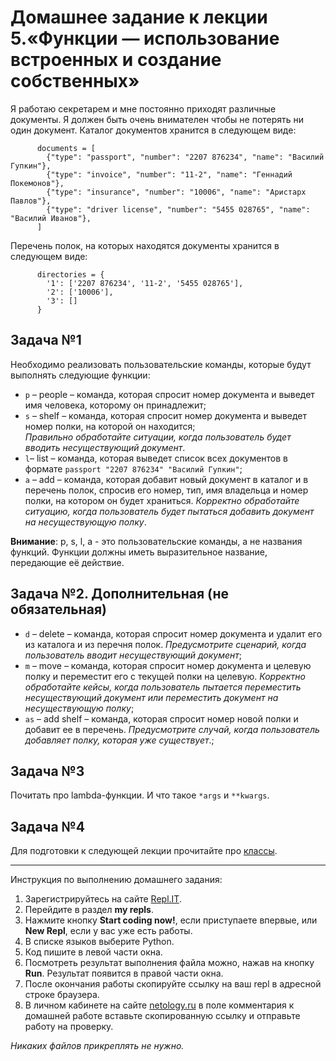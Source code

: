 # Домашнее задание к лекции 5.«Функции — использование встроенных и создание собственных»

Я работаю секретарем и мне постоянно приходят различные документы. Я должен быть очень внимателен чтобы не потерять ни один документ. Каталог документов хранится в следующем виде:

```
      documents = [
        {"type": "passport", "number": "2207 876234", "name": "Василий Гупкин"},
        {"type": "invoice", "number": "11-2", "name": "Геннадий Покемонов"},
        {"type": "insurance", "number": "10006", "name": "Аристарх Павлов"},
        {"type": "driver license", "number": "5455 028765", "name": "Василий Иванов"},
      ]
```    
Перечень полок, на которых находятся документы хранится в следующем виде:

```
      directories = {
        '1': ['2207 876234', '11-2', '5455 028765'],
        '2': ['10006'],
        '3': []
      }
```

## Задача №1
Необходимо реализовать пользовательские команды, которые будут выполнять следующие функции:

* `p` – people – команда, которая спросит номер документа и выведет имя человека, которому он принадлежит;
* `s` – shelf – команда, которая спросит номер документа и выведет номер полки, на которой он находится;  
*Правильно обработайте ситуации, когда пользователь будет вводить несуществующий документ*.
* `l`– list – команда, которая выведет список всех документов в формате `passport "2207 876234" "Василий Гупкин"`;
* `a` – add – команда, которая добавит новый документ в каталог и в перечень полок, спросив его номер, тип, имя владельца и номер полки, на котором он будет храниться. *Корректно обработайте ситуацию, когда пользователь будет пытаться добавить документ на несуществующую полку*.

**Внимание**: p, s, l, a - это пользовательские команды, а не названия функций. Функции должны иметь выразительное название, передающие её действие.

## Задача №2. Дополнительная (не обязательная)
* `d` – delete – команда, которая спросит номер документа и удалит его из каталога и из перечня полок. *Предусмотрите сценарий, когда пользователь вводит несуществующий документ*;
* `m` – move – команда, которая спросит номер документа и целевую полку и переместит его с текущей полки на целевую. *Корректно обработайте кейсы, когда пользователь пытается переместить несуществующий документ или переместить документ на несуществующую полку*;
* `as` – add shelf – команда, которая спросит номер новой полки и добавит ее в перечень. *Предусмотрите случай, когда пользователь добавляет полку, которая уже существует*.;

## Задача №3
Почитать про lambda-функции. И что такое `*args` и `**kwargs`.

## Задача №4
Для подготовки к следующей лекции прочитайте про [классы](https://pythonworld.ru/osnovy/obektno-orientirovannoe-programmirovanie-obshhee-predstavlenie.html).

---
Инструкция по выполнению домашнего задания:

1. Зарегистрируйтесь на сайте [Repl.IT](https://repl.it/).
2. Перейдите в раздел **my repls**.
3. Нажмите кнопку **Start coding now!**, если приступаете впервые, или **New Repl**, если у вас уже есть работы.
4. В списке языков выберите Python.
5. Код пишите в левой части окна.
6. Посмотреть результат выполнения файла можно, нажав на кнопку **Run**. Результат появится в правой части окна.
7. После окончания работы скопируйте ссылку на ваш repl в адресной строке браузера.
8. В личном кабинете на сайте [netology.ru](http://netology.ru/) в поле комментария к домашней работе вставьте скопированную ссылку и отправьте работу на проверку.

*Никаких файлов прикреплять не нужно.*
